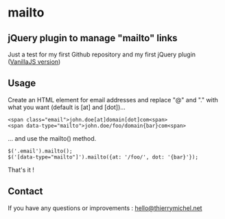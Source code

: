 # mailto

## jQuery plugin to manage "mailto" links

Just a test for my first Github repository and my first jQuery plugin ([VanillaJS version](https://github.com/thierrymichel/mailto))

## Usage

Create an HTML element for email addresses and replace "@" and "." with what you want (default is [at] and [dot])...

    <span class="email">john.doe[at]domain[dot]com<span>
    <span data-type="mailto">john.doe/foo/domain{bar}com<span>

... and use the mailto() method.

    $('.email').mailto();
    $('[data-type="mailto"]').mailto({at: '/foo/', dot: '{bar}'});

That's it !

## Contact

If you have any questions or improvements : [hello@thierrymichel.net](mailto:hello@thierrymichel.net)